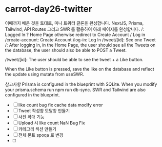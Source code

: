 # carrot-day26-twitter

이때까지 배운 것을 토대로, 미니 트위터 클론을 완성합니다.
NextJS, Prisma, Tailwind, API Routes 그리고 SWR 를 활용하여 아래 페이지를 완성합니다.
/: Logged In ? Home Page otherwise redirect to Create Account / Log in
/create-account: Create Account
/log-in: Log In
/tweet/[id]: See one Tweet
/:
After logging in, in the Home Page, the user should see all the Tweets on the database, the user should also be able to POST a Tweet.

/tweet/[id]:
The user should be able to see the tweet + a Like button.

When the Like button is pressed, save the like on the database and reflect the update using mutate from useSWR.

참고사항
Prisma is configured in the blueprint with SQLite.
When you modify your prisma.schema run npm run db-sync.
SWR and Tailwind are also configured in the blueprint.

- [ ] like count bug fix cache data modify error
- [ ] Tweet 작성창 모달창 만들기
- [ ] 사진 확대 기능
- [ ] Upload 시 like count NaN Bug Fix
- [ ] 카테고리 섹션 만들기
- [ ] 전체 폰트 spoqa 로 변경
- [ ]
